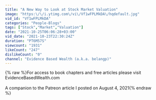 ```yaml
---
title: "A New Way to Look at Stock Market Valuation"
image: "https:\/\/i.ytimg.com\/vi\/Vf1wFPLMkDA\/hqdefault.jpg"
vid_id: "Vf1wFPLMkDA"
categories: "People-Blogs"
tags: ["Stock","Market","Valuation"]
date: "2021-10-25T06:06:28+03:00"
vid_date: "2021-10-23T22:30:24Z"
duration: "PT6M57S"
viewcount: "1931"
likeCount: "247"
dislikeCount: "0"
channel: "Evidence Based Wealth (a.k.a. belangp)"
---
```

{% raw %}For access to book chapters and free articles please visit EvidenceBasedWealth.com<br /><br />A companion to the Patreon article I posted on August 4, 2021{% endraw %}

